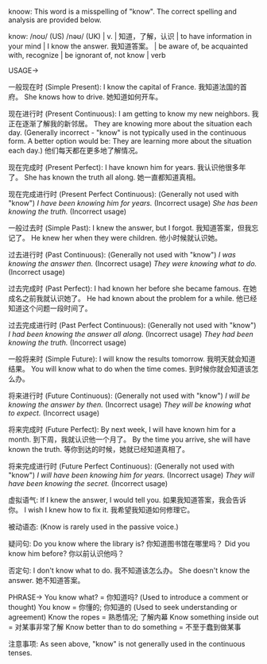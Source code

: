 knoow:  This word is a misspelling of "know". The correct spelling and analysis are provided below.

know: /noʊ/ (US) /nəʊ/ (UK) | v. | 知道，了解，认识 | to have information in your mind |  I know the answer. 我知道答案。 | be aware of, be acquainted with, recognize | be ignorant of, not know | verb

USAGE->

一般现在时 (Simple Present):
I know the capital of France. 我知道法国的首府。
She knows how to drive. 她知道如何开车。

现在进行时 (Present Continuous):
I am getting to know my new neighbors. 我正在逐渐了解我的新邻居。
They are knowing more about the situation each day.  (Generally incorrect - "know" is not typically used in the continuous form.  A better option would be: They are learning more about the situation each day.) 他们每天都在更多地了解情况。

现在完成时 (Present Perfect):
I have known him for years. 我认识他很多年了。
She has known the truth all along. 她一直都知道真相。

现在完成进行时 (Present Perfect Continuous): (Generally not used with "know")
*I have been knowing him for years.* (Incorrect usage)
*She has been knowing the truth.* (Incorrect usage)

一般过去时 (Simple Past):
I knew the answer, but I forgot. 我知道答案，但我忘记了。
He knew her when they were children. 他小时候就认识她。

过去进行时 (Past Continuous): (Generally not used with "know")
*I was knowing the answer then.* (Incorrect usage)
*They were knowing what to do.* (Incorrect usage)

过去完成时 (Past Perfect):
I had known her before she became famous. 在她成名之前我就认识她了。
He had known about the problem for a while. 他已经知道这个问题一段时间了。

过去完成进行时 (Past Perfect Continuous): (Generally not used with "know")
*I had been knowing the answer all along.* (Incorrect usage)
*They had been knowing the truth.* (Incorrect usage)

一般将来时 (Simple Future):
I will know the results tomorrow. 我明天就会知道结果。
You will know what to do when the time comes.  到时候你就会知道该怎么办。

将来进行时 (Future Continuous): (Generally not used with "know")
*I will be knowing the answer by then.* (Incorrect usage)
*They will be knowing what to expect.* (Incorrect usage)


将来完成时 (Future Perfect):
By next week, I will have known him for a month. 到下周，我就认识他一个月了。
By the time you arrive, she will have known the truth. 等你到达的时候，她就已经知道真相了。

将来完成进行时 (Future Perfect Continuous): (Generally not used with "know")
*I will have been knowing him for years.* (Incorrect usage)
*They will have been knowing the secret.* (Incorrect usage)

虚拟语气:
If I knew the answer, I would tell you. 如果我知道答案，我会告诉你。
I wish I knew how to fix it. 我希望我知道如何修理它。

被动语态: (Know is rarely used in the passive voice.)

疑问句:
Do you know where the library is? 你知道图书馆在哪里吗？
Did you know him before? 你以前认识他吗？

否定句:
I don't know what to do. 我不知道该怎么办。
She doesn't know the answer. 她不知道答案。



PHRASE->
You know what? = 你知道吗? (Used to introduce a comment or thought)
You know = 你懂的; 你知道的 (Used to seek understanding or agreement)
Know the ropes = 熟悉情况; 了解内幕
Know something inside out = 对某事非常了解
Know better than to do something =  不至于蠢到做某事


注意事项:  As seen above, "know" is not generally used in the continuous tenses.
